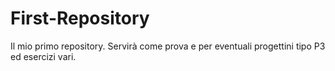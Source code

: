 First-Repository
================

Il mio primo repository. Servirà come prova e per eventuali progettini tipo P3 ed esercizi vari.

